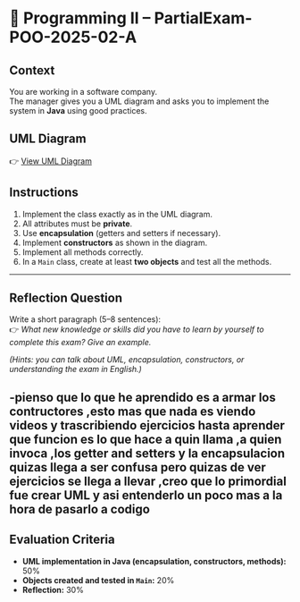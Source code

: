 # 📝 Programming II – PartialExam-POO-2025-02-A

## Context
You are working in a software company.  
The manager gives you a UML diagram and asks you to implement the system in **Java** using good practices.

## UML Diagram
👉 [View UML Diagram](https://www.rapidcharts.ai/editor/f6a4ffd7-7b94-4fc5-9923-e1e365cd0862/View)

## Instructions
1. Implement the class exactly as in the UML diagram.  
2. All attributes must be **private**.  
3. Use **encapsulation** (getters and setters if necessary).  
4. Implement **constructors** as shown in the diagram.  
5. Implement all methods correctly.  
6. In a `Main` class, create at least **two objects** and test all the methods.  

---

## Reflection Question
Write a short paragraph (5–8 sentences):  
👉 *What new knowledge or skills did you have to learn by yourself to complete this exam? Give an example.*

*(Hints: you can talk about UML, encapsulation, constructors, or understanding the exam in English.)*

-pienso que lo que he aprendido es a armar los contructores ,esto mas que nada es viendo videos y trascribiendo ejercicios hasta aprender que funcion es lo que hace a quin llama ,a quien invoca ,los getter and setters y la encapsulacion quizas llega a ser confusa pero quizas de ver ejercicios se llega a llevar ,creo que lo primordial fue crear UML y asi entenderlo un poco mas a la hora de pasarlo a codigo  
---

## Evaluation Criteria
- **UML implementation in Java (encapsulation, constructors, methods):** 50%  
- **Objects created and tested in `Main`:** 20%  
- **Reflection:** 30% 



